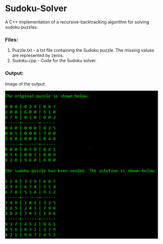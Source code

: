 # Sudoku-Solver

A C++ implementation of a recursive-backtracking algorithm for solving sudoku puzzles.

### Files:

1. Puzzle.txt - a txt file containing the Sudoku puzzle. The missing values are represented by zeros. 
2. Sudoku.cpp - Code for the Sudoku solver.

### Output:

Image of the output:

![Image of Sudoku](https://github.com/abheekvimal/Sudoku-Solver/blob/master/Image.PNG)
